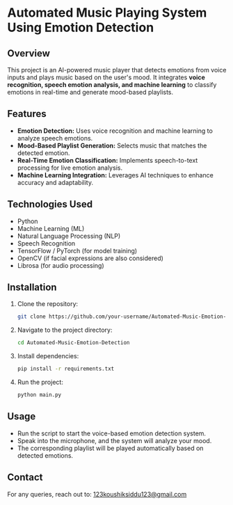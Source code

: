 # Automated Music Playing System Using Emotion Detection

## Overview
This project is an AI-powered music player that detects emotions from voice inputs and plays music based on the user's mood. It integrates **voice recognition, speech emotion analysis, and machine learning** to classify emotions in real-time and generate mood-based playlists.

## Features
- **Emotion Detection:** Uses voice recognition and machine learning to analyze speech emotions.
- **Mood-Based Playlist Generation:** Selects music that matches the detected emotion.
- **Real-Time Emotion Classification:** Implements speech-to-text processing for live emotion analysis.
- **Machine Learning Integration:** Leverages AI techniques to enhance accuracy and adaptability.

## Technologies Used
- Python
- Machine Learning (ML)
- Natural Language Processing (NLP)
- Speech Recognition
- TensorFlow / PyTorch (for model training)
- OpenCV (if facial expressions are also considered)
- Librosa (for audio processing)

## Installation
1. Clone the repository:
   ```bash
   git clone https://github.com/your-username/Automated-Music-Emotion-Detection.git
   ```
2. Navigate to the project directory:
   ```bash
   cd Automated-Music-Emotion-Detection
   ```
3. Install dependencies:
   ```bash
   pip install -r requirements.txt
   ```
4. Run the project:
   ```bash
   python main.py
   ```

## Usage
- Run the script to start the voice-based emotion detection system.
- Speak into the microphone, and the system will analyze your mood.
- The corresponding playlist will be played automatically based on detected emotions.


## Contact
For any queries, reach out to: 123koushiksiddu123@gmail.com

